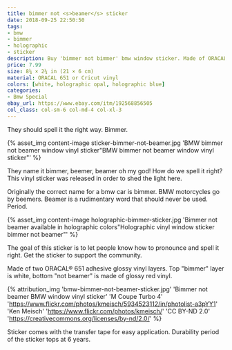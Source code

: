 ```yaml
---
title: bimmer not <s>beamer</s> sticker
date: 2018-09-25 22:50:50
tags:
- bmw
- bimmer
- holographic
- sticker
description: Buy 'bimmer not bimmer' bmw window sticker. Made of ORACAL 651 and Cricut holographic vinyl.
price: 7.99
size: 8¼ × 2¼ in (21 × 6 cm)
material: ORACAL 651 or Cricut vinyl
colors: [white, holographic opal, holographic blue]
categories:
- Bmw Special
ebay_url: https://www.ebay.com/itm/192568856505
col_class: col-sm-6 col-md-4 col-xl-3
---
```


They should spell it the right way. Bimmer.

<!-- more -->
{% asset_img content-image sticker-bimmer-not-beamer.jpg 'BMW bimmer not beamer window vinyl sticker"BMW bimmer not beamer window vinyl sticker"' %}

They name it bimmer, beemer, beamer oh my god! How do we spell it right? This vinyl sticker was released in order to shed the light here.

Originally the correct name for a bmw car is bimmer. BMW motorcycles go by beemers. Beamer is a rudimentary word that should never be used. Period.

{% asset_img content-image holographic-bimmer-sticker.jpg 'Bimmer not beamer available in holographic colors"Holographic vinyl window sticker bimmer not beamer"' %}

The goal of this sticker is to let people know how to pronounce and spell it right. Get the sticker to support the community.

Made of two ORACAL® 651 adhesive glossy vinyl layers. Top "bimmer" layer is white, bottom "not beamer" is made of glossy red vinyl.

{% attribution_img
  'bmw-bimmer-not-beamer-sticker.jpg'
  'Bimmer not beamer BMW window vinyl sticker'
  'M Coupe Turbo 4'
  'https://www.flickr.com/photos/kmeisch/5934523112/in/photolist-a3pYY1'
  'Ken Meisch'
  'https://www.flickr.com/photos/kmeisch/'
  'CC BY-ND 2.0'
  'https://creativecommons.org/licenses/by-nd/2.0/'
%}

Sticker comes with the transfer tape for easy application. Durability period of the sticker tops at 6 years.
